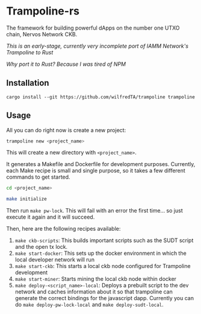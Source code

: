 # Trampoline-rs

The framework for building powerful dApps on the number one UTXO chain, Nervos Network CKB.

*This is an early-stage, currently very incomplete port of IAMM Network's Trampoline to Rust*

*Why port it to Rust? Because I was tired of NPM*

## Installation
`cargo install --git https://github.com/wilfredTA/trampoline trampoline`

## Usage
All you can do right now is create a new project:
```bash
trampoline new <project_name>
```

This will create a new directory with `<project_name>`.

It generates a Makefile and Dockerfile for development purposes.
Currently, each Make recipe is small and single purpose, so it takes a few different commands to get started.

```bash
cd <project_name>

make initialize
```

Then run `make pw-lock`. This will fail with an error the first time... so just execute it again and it will succeed.

Then, here are the following recipes available:

1. `make ckb-scripts`: This builds important scripts such as the SUDT script and the open tx lock.
2. `make start-docker`: This sets up the docker environment in which the local developer network will run
3. `make start-ckb`: This starts a local ckb node configured for Trampoline development
4. `make start-miner`: Starts mining the local ckb node within docker
5. `make deploy-<script_name>-local`: Deploys a prebuilt script to the dev network and caches information about it so
that trampoline can generate the correct bindings for the javascript dapp. Currently you can do 
`make deploy-pw-lock-local` and `make deploy-sudt-local`.